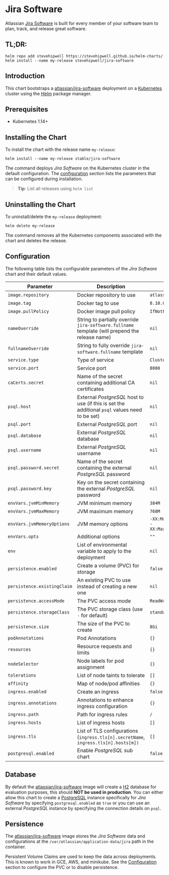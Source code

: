 # Jira Software

Atlassian [Jira Software](https://www.atlassian.com/software/jira) is built for every member of your software team to plan, track, and release great software.

## TL;DR:

```shell
helm repo add stevehipwell https://stevehipwell.github.io/helm-charts/
helm install --name my-release stevehipwell/jira-software
```

## Introduction

This chart bootstraps a [atlassian/jira-software](https://hub.docker.com/r/atlassian/jira-software/) deployment on a [Kubernetes](http://kubernetes.io) cluster using the [Helm](https://helm.sh) package manager.

## Prerequisites

- Kubernetes 1.14+

## Installing the Chart

To install the chart with the release name `my-release`:

```shell
helm install --name my-release stable/jira-software
```

The command deploys _Jira Software_ on the Kubernetes cluster in the default configuration. The [configuration](#configuration) section lists the parameters that can be configured during installation.

> **Tip**: List all releases using `helm list`

## Uninstalling the Chart

To uninstall/delete the `my-release` deployment:

```shell
helm delete my-release
```

The command removes all the Kubernetes components associated with the chart and deletes the release.

## Configuration

The following table lists the configurable parameters of the _Jira Software_ chart and their default values.

| Parameter                   | Description                                                                                    | Default                                                 |
| --------------------------- | ---------------------------------------------------------------------------------------------- | ------------------------------------------------------- |
| `image.repository`          | Docker repository to use                                                                       | `atlassian/jira-software`                               |
| `image.tag`                 | Docker tag to use                                                                              | `8.10.0`                                                |
| `image.pullPolicy`          | Docker image pull policy                                                                       | `IfNotPresent`                                          |
| `nameOverride`              | String to partially override `jira-software.fullname` template (will prepend the release name) | `nil`                                                   |
| `fullnameOverride`          | String to fully override `jira-software.fullname` template                                     | `nil`                                                   |
| `service.type`              | Type of service                                                                                | `ClusterIP`                                             |
| `service.port`              | Service port                                                                                   | `8080`                                                  |
| `caCerts.secret`            | Name of the secret containing additional CA certificates                                       | `nil`                                                   |
| `psql.host`                 | External _PostgreSQL_ host to use (if this is set the additional `psql` values need to be set) | `nil`                                                   |
| `psql.port`                 | External _PostgreSQL_ port                                                                     | `nil`                                                   |
| `psql.database`             | External _PostgreSQL_ database                                                                 | `nil`                                                   |
| `psql.username`             | External _PostgreSQL_ username                                                                 | `nil`                                                   |
| `psql.password.secret`      | Name of the secret containing the external _PostgreSQL_ password                               | `nil`                                                   |
| `psql.password.key`         | Key on the secret containing the external _PostgreSQL_ password                                | `nil`                                                   |
| `envVars.jvmMinMemory`      | JVM minimum memory                                                                             | `384M`                                                  |
| `envVars.jvmMaxMemory`      | JVM maximum memory                                                                             | `768M`                                                  |
| `envVars.jvmMemoryOptions`  | JVM memory options                                                                             | `-XX:MaxMetaspaceSize=512m -XX:MaxDirectMemorySize=10m` |
| `envVars.opts`              | Additional options                                                                             | `""`                                                    |
| `env`                       | List of environmental variable to apply to the deployment                                      | `nil`                                                   |
| `persistence.enabled`       | Create a volume (PVC) for storage                                                              | `false`                                                 |
| `persistence.existingClaim` | An existing PVC to use instead of creating a new one                                           | `nil`                                                   |
| `persistence.accessMode`    | The PVC access mode                                                                            | `ReadWriteOnce`                                         |
| `persistence.storageClass`  | The PVC storage class (use `-` for default)                                                    | `standard`                                              |
| `persistence.size`          | The size of the PVC to create                                                                  | `8Gi`                                                   |
| `podAnnotations`            | Pod Annotations                                                                                | `{}`                                                    |
| `resources`                 | Resource requests and limits                                                                   | `{}`                                                    |
| `nodeSelector`              | Node labels for pod assignment                                                                 | `{}`                                                    |
| `tolerations`               | List of node taints to tolerate                                                                | `[]`                                                    |
| `affinity`                  | Map of node/pod affinities                                                                     | `{}`                                                    |
| `ingress.enabled`           | Create an ingress                                                                              | `false`                                                 |
| `ingress.annotations`       | Annotations to enhance ingress configuration                                                   | `{}`                                                    |
| `ingress.path`              | Path for ingress rules                                                                         | `/`                                                     |
| `ingress.hosts`             | List of ingress hosts                                                                          | `[]`                                                    |
| `ingress.tls`               | List of TLS configurations (`ingress.tls[n].secretName`, `ingress.tls[n].hosts[m])`            | `[]`                                                    |
| `postgresql.enabled`        | Enable _PostgreSQL_ sub chart                                                                  | `false`                                                 |

## Database

By default the [atlassian/jira-software](https://hub.docker.com/r/atlassian/jira-software/) image will create a [H2](https://www.h2database.com/html/main.html) database for evaluation purposes, this should **NOT be used in production**. You can either allow this chart to create a [PostgreSQL](https://hub.docker.com/_/postgres) instance specifically for _Jira Software_ by specifying `postgresql.enabled` as `true` or you can use an external _PostgreSQL_ instance by specifying the connection details on `psql`.

## Persistence

The [atlassian/jira-software](https://hub.docker.com/r/atlassian/jira-software/) image stores the _Jira Software_ data and configurations at the `/var/atlassian/application-data/jira` path in the container.

Persistent Volume Claims are used to keep the data across deployments. This is known to work in GCE, AWS, and minikube.
See the [Configuration](#configuration) section to configure the PVC or to disable persistence.
